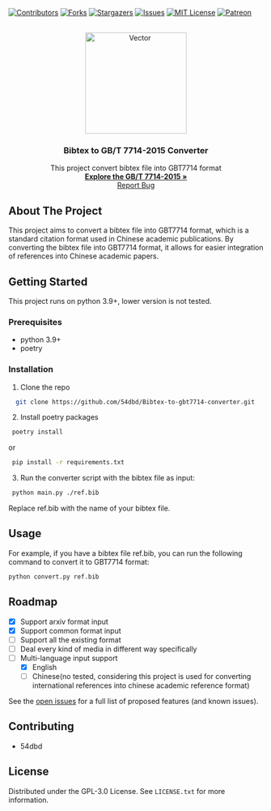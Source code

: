 <!-- Improved compatibility of back to top link: See: https://github.com/54dbd/Bibtex-to-gbt7714/pull/73 -->
<a name="readme-top"></a>
<!--
*** Thanks for checking out the Best-README-Template. If you have a suggestion
*** that would make this better, please fork the repo and create a pull request
*** or simply open an issue with the tag "enhancement".
*** Don't forget to give the project a star!
*** Thanks again! Now go create something AMAZING! :D
-->



<!-- PROJECT SHIELDS -->
<!--
*** I'm using markdown "reference style" links for readability.
*** Reference links are enclosed in brackets [ ] instead of parentheses ( ).
*** See the bottom of this document for the declaration of the reference variables
*** for contributors-url, forks-url, etc. This is an optional, concise syntax you may use.
*** https://www.markdownguide.org/basic-syntax/#reference-style-links
-->
[![Contributors][contributors-shield]][contributors-url]
[![Forks][forks-shield]][forks-url]
[![Stargazers][stars-shield]][stars-url]
[![Issues][issues-shield]][issues-url]
[![MIT License][license-shield]][license-url]
[![Patreon][patreon-shield]][patreon-url]



<!-- PROJECT LOGO -->
<br />
<div align="center">
  <img src="https://i.ibb.co/zQvJf2L/Vector.png" alt="Vector" height="200"/>
  <h3 align="center">Bibtex to GB/T 7714-2015 Converter</h3>

  <p align="center">
    This project convert bibtex file into GBT7714 format
    <br />
    <a href="https://openstd.samr.gov.cn/bzgk/gb/newGbInfo?hcno=7FA63E9BBA56E60471AEDAEBDE44B14C"><strong>Explore the GB/T 7714-2015 »</strong></a>
    <br />
    <a href="https://github.com/54dbd/Bibtex-to-gbt7714/issues">Report Bug</a>
  </p>
</div>




<!-- ABOUT THE PROJECT -->

## About The Project

This project aims to convert a bibtex file into GBT7714 format, which is a standard citation format used in Chinese
academic publications. By converting the bibtex file into GBT7714 format, it allows for easier integration of references
into Chinese academic papers.




<!-- GETTING STARTED -->

## Getting Started

This project runs on python 3.9+, lower version is not tested.

### Prerequisites

* python 3.9+
* poetry

### Installation

1. Clone the repo

  ```sh
    git clone https://github.com/54dbd/Bibtex-to-gbt7714-converter.git
  ```

2. Install poetry packages

  ```sh
   poetry install
  ```  

or

  ```sh
   pip install -r requirements.txt
  ```  

3. Run the converter script with the bibtex file as input:

  ```sh
   python main.py ./ref.bib
  ```

Replace ref.bib with the name of your bibtex file.


<!-- USAGE EXAMPLES -->

## Usage

For example, if you have a bibtex file ref.bib, you can run the following command to convert it to GBT7714 format:

  ```sh
  python convert.py ref.bib
  ```

<!-- ROADMAP -->

## Roadmap

- [x] Support arxiv format input
- [x] Support common format input
- [ ] Support all the existing format
- [ ] Deal every kind of media in different way specifically
- [ ] Multi-language input support
  - [x] English
  - [ ] Chinese(no tested, considering this project is used for converting international references into chinese
    academic reference format)

See the [open issues](https://github.com/54dbd/Bibtex-to-gbt7714/issues) for a full list of proposed features (and known
issues).



<!-- CONTRIBUTING -->

## Contributing

- 54dbd

<!-- LICENSE -->

## License

Distributed under the GPL-3.0 License. See `LICENSE.txt` for more information.


[contributors-shield]: https://img.shields.io/github/contributors/54dbd/Bibtex-to-gbt7714.svg?style=for-the-badge

[contributors-url]: https://github.com/54dbd/Bibtex-to-gbt7714/graphs/contributors

[forks-shield]: https://img.shields.io/github/forks/54dbd/Bibtex-to-gbt7714.svg?style=for-the-badge

[forks-url]: https://github.com/54dbd/Bibtex-to-gbt7714/network/members

[stars-shield]: https://img.shields.io/github/stars/54dbd/Bibtex-to-gbt7714.svg?style=for-the-badge

[stars-url]: https://github.com/54dbd/Bibtex-to-gbt7714/stargazers

[issues-shield]: https://img.shields.io/github/issues/54dbd/Bibtex-to-gbt7714.svg?style=for-the-badge

[issues-url]: https://github.com/54dbd/Bibtex-to-gbt7714/issues

[license-shield]: https://img.shields.io/github/license/54dbd/Bibtex-to-gbt7714.svg?style=for-the-badge

[license-url]: https://github.com/54dbd/Bibtex-to-gbt7714/blob/master/LICENSE.txt

[patreon-shield]: https://img.shields.io/badge/-patreon-black.svg?style=for-the-badge&logo=patreon&colorB=555

[patreon-url]: https://patreon.com/ross376
